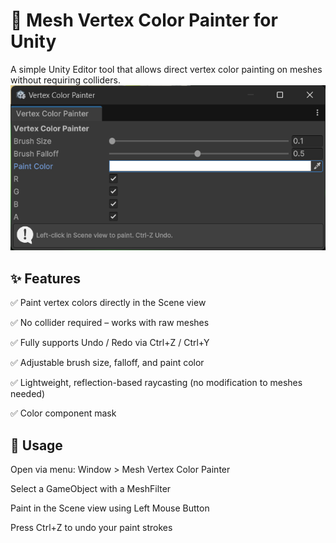 # 🎨 Mesh Vertex Color Painter for Unity
A simple Unity Editor tool that allows direct vertex color painting on meshes without requiring colliders.
![image](image.png)

## ✨ Features
✅ Paint vertex colors directly in the Scene view

✅ No collider required – works with raw meshes

✅ Fully supports Undo / Redo via Ctrl+Z / Ctrl+Y

✅ Adjustable brush size, falloff, and paint color

✅ Lightweight, reflection-based raycasting (no modification to meshes needed)

✅ Color component mask

## 🔧 Usage
Open via menu: Window > Mesh Vertex Color Painter

Select a GameObject with a MeshFilter

Paint in the Scene view using Left Mouse Button

Press Ctrl+Z to undo your paint strokes
